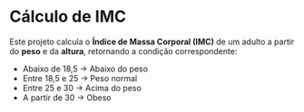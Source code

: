 # Cálculo de IMC

Este projeto calcula o **Índice de Massa Corporal (IMC)** de um adulto a partir do **peso** e da **altura**, retornando a condição correspondente:

- Abaixo de 18,5 → Abaixo do peso  
- Entre 18,5 e 25 → Peso normal  
- Entre 25 e 30 → Acima do peso  
- A partir de 30 → Obeso  
